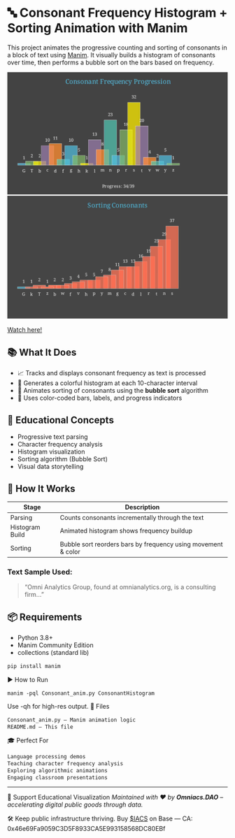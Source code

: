 # 🔤 Consonant Frequency Histogram + Sorting Animation with Manim

This project animates the progressive counting and sorting of consonants in a block of text using [Manim](https://www.manim.community/). It visually builds a histogram of consonants over time, then performs a bubble sort on the bars based on frequency.

![Preview of the Animation](preview.png)
![Preview of the Sorted Consonants](sorted.png)

[Watch here!](https://youtu.be/B6fGCMDI5Fw)

## 📚 What It Does

- 📈 Tracks and displays consonant frequency as text is processed
- 🔢 Generates a colorful histogram at each 10-character interval
- 🔁 Animates sorting of consonants using the **bubble sort** algorithm
- 🎨 Uses color-coded bars, labels, and progress indicators

## 🧠 Educational Concepts

- Progressive text parsing
- Character frequency analysis
- Histogram visualization
- Sorting algorithm (Bubble Sort)
- Visual data storytelling

## 🧩 How It Works

| Stage            | Description |
|------------------|-------------|
| Parsing          | Counts consonants incrementally through the text |
| Histogram Build  | Animated histogram shows frequency buildup |
| Sorting          | Bubble sort reorders bars by frequency using movement & color |

### Text Sample Used:
> “Omni Analytics Group, found at omnianalytics.org, is a consulting firm...”

## 📦 Requirements

- Python 3.8+
- Manim Community Edition
- collections (standard lib)

```bash
pip install manim
```

▶️ How to Run

```
manim -pql Consonant_anim.py ConsonantHistogram
```
Use -qh for high-res output.
📁 Files

    Consonant_anim.py — Manim animation logic
    README.md — This file

🎓 Perfect For

    Language processing demos
    Teaching character frequency analysis
    Exploring algorithmic animations
    Engaging classroom presentations


---
🤝 Support Educational Visualization
*Maintained with ❤️ by **Omniacs.DAO** – accelerating digital public goods through data.*

🛠️ Keep public infrastructure thriving. Buy [$IACS](http://dexscreener.com/base/0xd4d742cc8f54083f914a37e6b0c7b68c6005a024) on Base — CA: 0x46e69Fa9059C3D5F8933CA5E993158568DC80EBf
